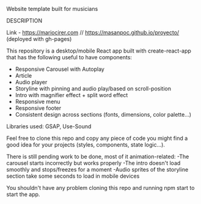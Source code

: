 Website template built for musicians

DESCRIPTION

Link - https://mariocirer.com // https://masanpoc.github.io/proyecto/
(deployed with gh-pages)

This repository is a desktop/mobile React app built with create-react-app that has the following useful to have components:

* Responsive Carousel with Autoplay
* Article
* Audio player
* Storyline with pinning and audio play/based on scroll-position
* Intro with magnifier effect + split word effect
* Responsive menu
* Responsive footer
* Consistent design across sections (fonts, dimensions, color palette...)  

Libraries used: GSAP, Use-Sound

Feel free to clone this repo and copy any piece of code you might find a good idea for your projects (styles, components, state logic...). 

There is still pending work to be done, most of it animation-related:
  -The carousel starts incorrectly but works properly
  -The intro doesn't load smoothly and stops/freezes for a moment
  -Audio sprites of the storyline section take some seconds to load in mobile devices

You shouldn't have any problem cloning this repo and running npm start to start the app.
